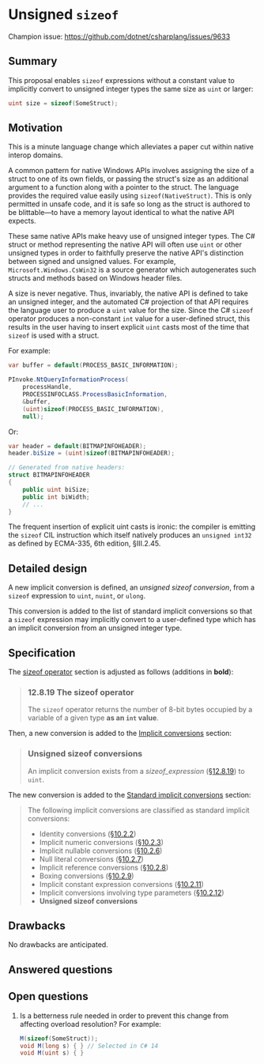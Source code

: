 # Unsigned `sizeof`

Champion issue: <https://github.com/dotnet/csharplang/issues/9633>

## Summary

This proposal enables `sizeof` expressions without a constant value to implicitly convert to unsigned integer types the same size as `uint` or larger:

```cs
uint size = sizeof(SomeStruct);
```

## Motivation

This is a minute language change which alleviates a paper cut within native interop domains.

A common pattern for native Windows APIs involves assigning the size of a struct to one of its own fields, or passing the struct's size as an additional argument to a function along with a pointer to the struct. The language provides the required value easily using `sizeof(NativeStruct)`. This is only permitted in unsafe code, and it is safe so long as the struct is authored to be blittable—to have a memory layout identical to what the native API expects.

These same native APIs make heavy use of unsigned integer types. The C# struct or method representing the native API will often use `uint` or other unsigned types in order to faithfully preserve the native API's distinction between signed and unsigned values. For example, `Microsoft.Windows.CsWin32` is a source generator which autogenerates such structs and methods based on Windows header files.

A size is never negative. Thus, invariably, the native API is defined to take an unsigned integer, and the automated C# projection of that API requires the language user to produce a `uint` value for the size. Since the C# `sizeof` operator produces a non-constant `int` value for a user-defined struct, this results in the user having to insert explicit `uint` casts most of the time that `sizeof` is used with a struct.

For example:

```cs
var buffer = default(PROCESS_BASIC_INFORMATION);

PInvoke.NtQueryInformationProcess(
    processHandle,
    PROCESSINFOCLASS.ProcessBasicInformation,
    &buffer,
    (uint)sizeof(PROCESS_BASIC_INFORMATION),
    null);
```

Or:

```cs
var header = default(BITMAPINFOHEADER);
header.biSize = (uint)sizeof(BITMAPINFOHEADER);

// Generated from native headers:
struct BITMAPINFOHEADER
{
    public uint biSize;
    public int biWidth;
    // ...
}
```

The frequent insertion of explicit uint casts is ironic: the compiler is emitting the `sizeof` CIL instruction which itself natively produces an `unsigned int32` as defined by ECMA-335, 6th edition, §III.2.45.

## Detailed design

A new implicit conversion is defined, an _unsigned sizeof conversion_, from a `sizeof` expression to `uint`, `nuint`, or `ulong`.

This conversion is added to the list of standard implicit conversions so that a `sizeof` expression may implicitly convert to a user-defined type which has an implicit conversion from an unsigned integer type.

## Specification

The [sizeof operator](https://github.com/dotnet/csharpstandard/blob/draft-v9/standard/expressions.md#12819-the-sizeof-operator) section is adjusted as follows (additions in **bold**):

> ### 12.8.19 The sizeof operator
>
> The `sizeof` operator returns the number of 8-bit bytes occupied by a variable of a given type **as an `int` value**.

Then, a new conversion is added to the [Implicit conversions](https://github.com/dotnet/csharpstandard/blob/draft-v9/standard/conversions.md#102-implicit-conversions) section:

> ### Unsigned sizeof conversions
>
> An implicit conversion exists from a _sizeof_expression_ ([§12.8.19](https://github.com/dotnet/csharpstandard/blob/draft-v9/standard/expressions.md#12819-the-sizeof-operator)) to `uint`.

The new conversion is added to the [Standard implicit conversions](https://github.com/dotnet/csharpstandard/blob/draft-v9/standard/conversions.md#1042-standard-implicit-conversions) section:

> The following implicit conversions are classified as standard implicit conversions:
>
> - Identity conversions ([§10.2.2](conversions.md#1022-identity-conversion))
> - Implicit numeric conversions ([§10.2.3](conversions.md#1023-implicit-numeric-conversions))
> - Implicit nullable conversions ([§10.2.6](conversions.md#1026-implicit-nullable-conversions))
> - Null literal conversions ([§10.2.7](conversions.md#1027-null-literal-conversions))
> - Implicit reference conversions ([§10.2.8](conversions.md#1028-implicit-reference-conversions))
> - Boxing conversions ([§10.2.9](conversions.md#1029-boxing-conversions))
> - Implicit constant expression conversions ([§10.2.11](conversions.md#10211-implicit-constant-expression-conversions))
> - Implicit conversions involving type parameters ([§10.2.12](conversions.md#10212-implicit-conversions-involving-type-parameters))
> - **Unsigned sizeof conversions**

## Drawbacks

No drawbacks are anticipated.

## Answered questions

## Open questions

1. Is a betterness rule needed in order to prevent this change from affecting overload resolution? For example:

   ```cs
   M(sizeof(SomeStruct));
   void M(long s) { } // Selected in C# 14
   void M(uint s) { }
   ```

